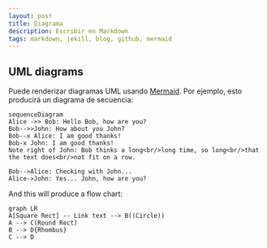 ```yaml
---
layout: post
title: Diagrama
description: Escribir en Markdown
tags: markdown, jekill, blog, github, mermaid
---
```


## UML diagrams

Puede renderizar diagramas UML usando [Mermaid](https://mermaidjs.github.io/). Por ejemplo, esto producirá un diagrama de secuencia:

```mermaid
sequenceDiagram
Alice ->> Bob: Hello Bob, how are you?
Bob-->>John: How about you John?
Bob--x Alice: I am good thanks!
Bob-x John: I am good thanks!
Note right of John: Bob thinks a long<br/>long time, so long<br/>that the text does<br/>not fit on a row.

Bob-->Alice: Checking with John...
Alice->John: Yes... John, how are you?
```

And this will produce a flow chart:

```mermaid
graph LR
A[Square Rect] -- Link text --> B((Circle))
A --> C(Round Rect)
B --> D{Rhombus}
C --> D
```
